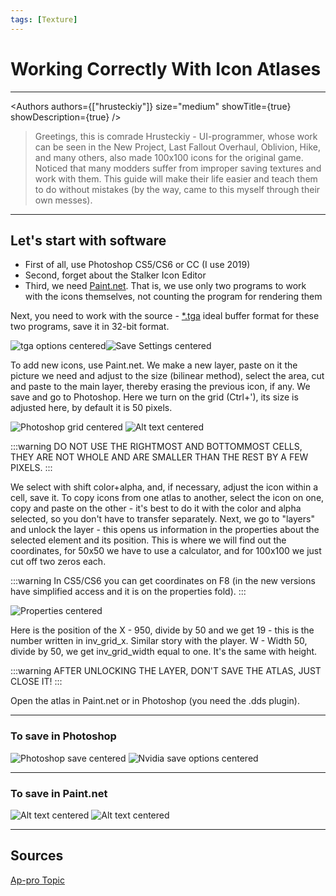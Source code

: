 ```yaml
---
tags: [Texture]
---
```


# Working Correctly With Icon Atlases

___

<Authors
  authors={["hrusteckiy"]}
  size="medium"
  showTitle={true}
  showDescription={true}
/>

> Greetings, this is comrade Hrusteckiy - UI-programmer, whose work can be seen in the New Project, Last Fallout Overhaul, Oblivion, Hike, and many others, also made 100x100 icons for the original game. Noticed that many modders suffer from improper saving textures and work with them. This guide will make their life easier and teach them to do without mistakes (by the way, came to this myself through their own messes).

___

## Let's start with software

* First of all, use Photoshop CS5/CS6 or CC (I use 2019)
* Second, forget about the Stalker Icon Editor
* Third, we need [Paint.net](https://www.getpaint.net/). That is, we use only two programs to work with the icons themselves, not counting the program for rendering them

Next, you need to work with the source - [*.tga](https://en.wikipedia.org/wiki/Truevision_TGA) ideal buffer format for these two programs, save it in 32-bit format.

![tga options centered](assets/images/tga-settings.png)![Save Settings centered](assets/images/save-settings.png)

To add new icons, use Paint.net. We make a new layer, paste on it the picture we need and adjust to the size (bilinear method), select the area, cut and paste to the main layer, thereby erasing the previous icon, if any. We save and go to Photoshop. Here we turn on the grid (Ctrl+'), its size is adjusted here, by default it is 50 pixels.

![Photoshop grid centered](assets/images/photoshop-grid.png)
![Alt text centered](assets/images/preferences.png)

:::warning
DO NOT USE THE RIGHTMOST AND BOTTOMMOST CELLS, THEY ARE NOT WHOLE AND ARE SMALLER THAN THE REST BY A FEW PIXELS.
:::

We select with shift color+alpha, and, if necessary, adjust the icon within a cell, save it.
To copy icons from one atlas to another, select the icon on one, copy and paste on the other - it's best to do it with the color and alpha selected, so you don't have to transfer separately.
Next, we go to "layers" and unlock the layer - this opens us information in the properties about the selected element and its position. This is where we will find out the coordinates, for 50x50 we have to use a calculator, and for 100x100 we just cut off two zeros each.

:::warning
In CS5/CS6 you can get coordinates on F8 (in the new versions have simplified access and it is on the properties fold).
:::

![Properties centered](assets/images/properties.png)

Here is the position of the X - 950, divide by 50 and we get 19 - this is the number written in inv_grid_x. Similar story with the player. W - Width 50, divide by 50, we get inv_grid_width equal to one. It's the same with height.

:::warning
AFTER UNLOCKING THE LAYER, DON'T SAVE THE ATLAS, JUST CLOSE IT!
:::

Open the atlas in Paint.net or in Photoshop (you need the .dds plugin).

___

### To save in Photoshop

![Photoshop save centered](assets/images/photoshop-save.png)
![Nvidia save options centered](assets/images/nvidia-save-options.png)

___

### To save in Paint.net

![Alt text centered](assets/images/image_(7).png)
![Alt text centered](assets/images/image_(8).png)

___

## Sources

[Ap-pro Topic](https://ap-pro.ru/forums/topic/4205-pravilnaya-rabota-s-atlasami-ikonok/)
